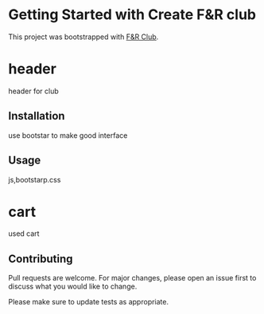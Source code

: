 # Getting Started with Create F&R club

This project was bootstrapped with [F&R Club](https://github.com/facebook/create-react-app).

# header

header for club

## Installation

use bootstar to make good interface


## Usage

js,bootstarp.css


# cart
used cart

## Contributing
Pull requests are welcome. For major changes, please open an issue first to discuss what you would like to change.

Please make sure to update tests as appropriate.


